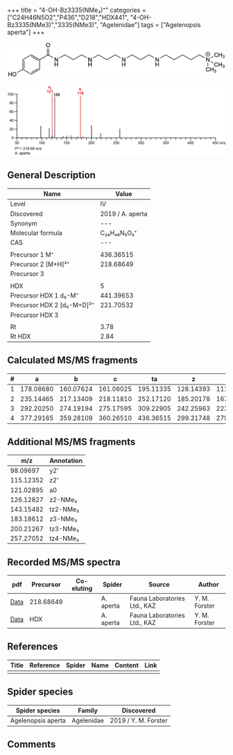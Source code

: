 +++
title = "4-OH-Bz3335(NMe₃)⁺"
categories = ["C24H46N5O2","P436","D218","HDX441",
"4-OH-Bz3335(NMe3)","3335(NMe3)",
"Agelenidae"]
tags = ["Agelenopsis aperta"]
+++

![](/img/4-OH-Bz3335(NMe3).png)

![](/img_MSMS/436_4-OH-Bz3335(NMe3)_Aa_2.png?classes=border)

## General Description

| Name                        | Value            |
|-----------------------------|------------------|
| Level                       | IV               |
| Discovered                  | 2019 / A. aperta |
| Synonym                     | ---              |
| Molecular formula           | C₂₄H₄₆N₅O₂⁺      |
| CAS                         | ---              |
|                             |                  |
| Precursor 1  M⁺             | 436.36515        |
| Precursor 2 [M+H]²⁺         | 218.68649        |
| Precursor 3                 |                  |
|                             |                  |
| HDX                         | 5                |
| Precursor HDX 1  d₅-M⁺      | 441.39653        |
| Precursor HDX 2 [d₅-M+D]²⁺  | 221.70532        |
| Precursor HDX 3             |                  |
|                             |                  |
| Rt                          | 3.78             |
| Rt HDX                      | 2.84             |

## Calculated MS/MS fragments

| # | a         | b         | c         | ta        | z         | y         | tz        |
|---|-----------|-----------|-----------|-----------|-----------|-----------|-----------|
| 1 | 178.08680 | 160.07624 | 161.06025 | 195.11335 | 128.14393 | 111.11738 | 146.17830 |
| 2 | 235.14465 | 217.13409 | 218.11810 | 252.17120 | 185.20178 | 167.16740 | 203.23615 |
| 3 | 292.20250 | 274.19194 | 275.17595 | 309.22905 | 242.25963 | 223.21743 | 260.29400 |
| 4 | 377.29165 | 359.28109 | 360.26510 | 436.36515 | 299.31748 | 279.26745 | 317.35185 |

## Additional MS/MS fragments

| m/z       | Annotation |
|-----------|------------|
| 98.09697  | y2'        |
| 115.12352 | z2'        |
| 121.02895 | a0         |
| 126.12827 | z2-NMe₃    |
| 143.15482 | tz2-NMe₃   |
| 183.18612 | z3-NMe₃    |
| 200.21267 | tz3-NMe₃   |
| 257.27052 | tz4-NMe₃   |

## Recorded MS/MS spectra

| pdf                                                    | Precursor | Co-eluting | Spider    | Source                       | Author        |
|--------------------------------------------------------|-----------|------------|-----------|------------------------------|---------------|
| [Data](/pdf/A-aperta/436_4-OH-Bz3335(NMe3)_Aa_2.pdf)   | 218.68649 |            | A. aperta | Fauna Laboratories Ltd., KAZ | Y. M. Forster |
| [Data](/pdf/A-aperta/436_4-OH-Bz3335(NMe3)_Aa_HDX.pdf) | HDX       |            | A. aperta | Fauna Laboratories Ltd., KAZ | Y. M. Forster |

## References

| Title     | Reference   | Spider    | Name   | Content  | Link |
|-----------|-------------|-----------|--------|----------|-----|
|           |             |           |        |          |     |

## Spider species

| Spider species     | Family     | Discovered           |
|--------------------|------------|----------------------|
| Agelenopsis aperta | Agelenidae | 2019 / Y. M. Forster |

## Comments